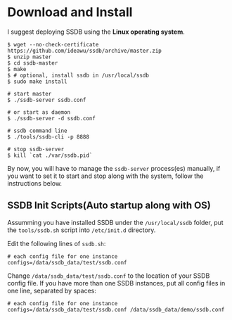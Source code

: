 # Download and Install

I suggest deploying SSDB using the __Linux operating system__.

	$ wget --no-check-certificate https://github.com/ideawu/ssdb/archive/master.zip
	$ unzip master
	$ cd ssdb-master
	$ make
	$ # optional, install ssdb in /usr/local/ssdb
	$ sudo make install
	
	# start master
	$ ./ssdb-server ssdb.conf
	
	# or start as daemon
	$ ./ssdb-server -d ssdb.conf
	
	# ssdb command line
	$ ./tools/ssdb-cli -p 8888
	
	# stop ssdb-server
	$ kill `cat ./var/ssdb.pid`

By now, you will have to manage the ```ssdb-server``` process(es) manually, if you want to set it to start and stop along with the system, follow the instructions below.

## SSDB Init Scripts(Auto startup along with OS)

Assumming you have installed SSDB under the ```/usr/local/ssdb``` folder, put the ```tools/ssdb.sh``` script into ```/etc/init.d``` directory.

Edit the following lines of ```ssdb.sh```:

	# each config file for one instance
	configs=/data/ssdb_data/test/ssdb.conf

Change ```/data/ssdb_data/test/ssdb.conf``` to the location of your SSDB config file. If you have more than one SSDB instances, put all config files in one line, separated by spaces:

	# each config file for one instance
	configs=/data/ssdb_data/test/ssdb.conf /data/ssdb_data/demo/ssdb.conf

